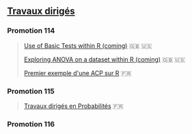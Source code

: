 ## [Travaux dirigés](./td-s.md)

### Promotion 114

> [Use of Basic Tests within R (coming)]() &#x1f1ec;&#x1f1e7; &#x1f1fa;&#x1f1f8;
>
> [Exploring ANOVA on a dataset within R (coming)]() &#x1f1ec;&#x1f1e7; &#x1f1fa;&#x1f1f8;
>
> [Premier exemple d'une ACP sur R](./td-lab/acp-ex-r.html) &#x1f1eb;&#x1f1f7;

### Promotion 115

> [Travaux dirigés en Probabilités](./td-lab/td-lab-proba.pdf) &#x1f1eb;&#x1f1f7;

### Promotion 116



